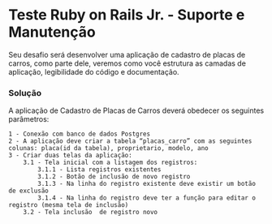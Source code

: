 # Teste Ruby on Rails Jr. - Suporte e Manutenção

Seu desafio será desenvolver uma aplicação de cadastro de placas de carros, como parte dele, veremos como você estrutura as camadas de aplicação, legibilidade do código e documentação.

### Solução

A aplicação de Cadastro de Placas de Carros deverá obedecer os seguintes parâmetros:

    1 - Conexão com banco de dados Postgres
    2 - A aplicação deve criar a tabela “placas_carro” com as seguintes colunas: placa(id da tabela), proprietario, modelo, ano
    3 - Criar duas telas da aplicação:
        3.1 - Tela inicial com a listagem dos registros:
            3.1.1 - Lista registros existentes
            3.1.2 - Botão de inclusão de novo registro
            3.1.3 - Na linha do registro existente deve existir um botão de exclusão
            3.1.4 - Na linha do registro deve ter a função para editar o registro (mesma tela de inclusão)
        3.2 - Tela inclusão  de registro novo

